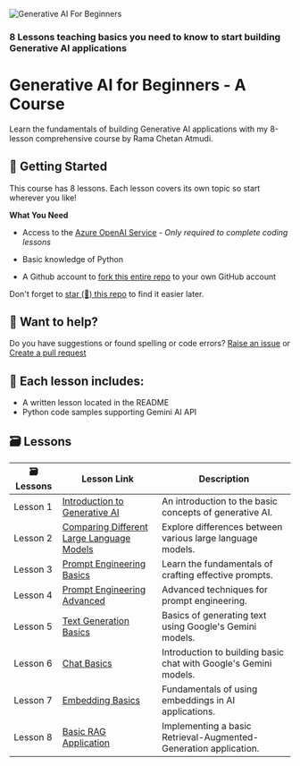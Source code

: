 ![Generative AI For Beginners](./images/repo-thubmnail2.png)

### 8 Lessons teaching basics you need to know to start building Generative AI applications

# Generative AI for Beginners - A Course

Learn the fundamentals of building Generative AI applications with my 8-lesson comprehensive course by Rama Chetan Atmudi.

## 🌱 Getting Started

This course has 8 lessons. Each lesson covers its own topic so start wherever you like!

**What You Need**

- Access to the [Azure OpenAI Service](https://ai.google.dev/gemini-api/docs/api-key) - _Only required to complete coding lessons_

- Basic knowledge of Python
- A Github account to [fork this entire repo](https://github.com/Ramachetan/generative-ai-for-beginners) to your own GitHub account

Don't forget to [star (🌟) this repo](https://docs.github.com/en/get-started/exploring-projects-on-github/saving-repositories-with-stars) to find it easier later.

## 🙏 Want to help?

Do you have suggestions or found spelling or code errors? [Raise an issue](https://github.com/Ramachetan/generative-ai-for-beginners/issues) or [Create a pull request](https://github.com/Ramachetan/generative-ai-for-beginners/pulls)

## 📂 Each lesson includes:

- A written lesson located in the README
- Python code samples supporting Gemini AI API

## 🗃️ Lessons

| 🗃️ Lessons | Lesson Link | Description |
|------------|-------------|-------------|
| Lesson 1   | [Introduction to Generative AI](https://github.com/Ramachetan/generative-ai-for-beginners/tree/main/01-introduction-to-genai) | An introduction to the basic concepts of generative AI. |
| Lesson 2   | [Comparing Different Large Language Models](https://github.com/Ramachetan/generative-ai-for-beginners/tree/main/02-comparing-different-large-language-models) | Explore differences between various large language models. |
| Lesson 3   | [Prompt Engineering Basics](https://github.com/Ramachetan/generative-ai-for-beginners/tree/main/03-prompt-engineering-basics) | Learn the fundamentals of crafting effective prompts. |
| Lesson 4   | [Prompt Engineering Advanced](https://github.com/Ramachetan/generative-ai-for-beginners/tree/main/04-prompt-engineering-advanced) | Advanced techniques for prompt engineering. |
| Lesson 5   | [Text Generation Basics](https://github.com/Ramachetan/generative-ai-for-beginners/tree/main/05-text-generation-basics) | Basics of generating text using Google's Gemini models. |
| Lesson 6   | [Chat Basics](https://github.com/Ramachetan/generative-ai-for-beginners/tree/main/06-chat-basics) | Introduction to building basic chat with Google's Gemini models. |
| Lesson 7   | [Embedding Basics](https://github.com/Ramachetan/generative-ai-for-beginners/tree/main/07-embedding-basics) | Fundamentals of using embeddings in AI applications. |
| Lesson 8   | [Basic RAG Application](https://github.com/Ramachetan/generative-ai-for-beginners/tree/main/08-basic-rag-application) | Implementing a basic Retrieval-Augmented-Generation application. |
